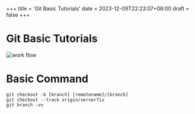 +++
title = 'Git Basic Tutorials'
date = 2023-12-09T22:23:07+08:00
draft = false
+++
# Git Basic Tutorials
![work flow](https://aoimojiu.github.io/images/git_base.png)

# Basic Command
```
git checkout -b [branch] [remotename]/[branch]
git checkout --track origin/serverfix
git branch -vv
```
